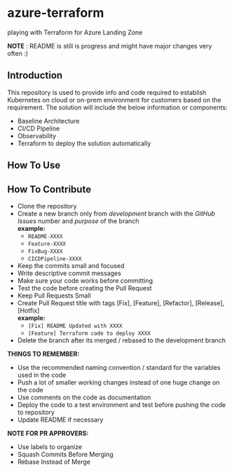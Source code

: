 # azure-terraform
playing with Terraform for Azure Landing Zone

**NOTE** : README is still is progress and might have major changes very often :)

## Introduction

This repository is used to provide info and code required to establish Kubernetes on cloud or on-prem environment for customers based on the requirement. The solution will include the below information or components:

- Baseline Architecture
- CI/CD Pipeline
- Observability
- Terraform to deploy the solution automatically


## How To Use

<to-be-updated>

## How To Contribute

- Clone the repository
- Create a new branch only from *development* branch with the *GitHub Issues* number and *purpose* of the branch \
  **example:**
  - `README-XXXX`
  - `Feature-XXXX`
  - `FixBug-XXXX`
  - `CICDPipeline-XXXX`
- Keep the commits small and focused
- Write descriptive commit messages
- Make sure your code works before committing
- Test the code before creating the Pull Request
- Keep Pull Requests Small
- Create Pull Request title with tags [Fix], [Feature], [Refactor], [Release], [Hotfix] \
  **example:**
  - `[Fix] README Updated with XXXX`
  - `[Feature] Terraform code to deploy XXXX`
- Delete the branch after its merged / rebased to the development branch

**THINGS TO REMEMBER:**

- Use the recommended naming convention / standard for the variables used in the code 
- Push a lot of smaller working changes instead of one huge change on the code
- Use comments on the code as documentation
- Deploy the code to a test environment and test before pushing the code to repository
- Update README if necessary

**NOTE FOR PR APPROVERS:**

- Use labels to organize
- Squash Commits Before Merging
- Rebase Instead of Merge